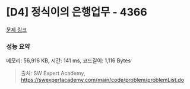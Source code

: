 # [D4] 정식이의 은행업무 - 4366 

[문제 링크](https://swexpertacademy.com/main/code/problem/problemDetail.do?contestProbId=AWMeRLz6kC0DFAXd) 

### 성능 요약

메모리: 56,916 KB, 시간: 141 ms, 코드길이: 1,116 Bytes



> 출처: SW Expert Academy, https://swexpertacademy.com/main/code/problem/problemList.do